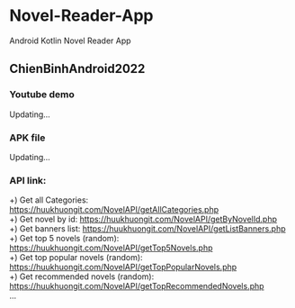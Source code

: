 # Novel-Reader-App
Android Kotlin Novel Reader App

## ChienBinhAndroid2022

### Youtube demo
Updating...

### APK file
Updating...

### API link:
+) Get all Categories: https://huukhuongit.com/NovelAPI/getAllCategories.php <br />
+) Get novel by id: https://huukhuongit.com/NovelAPI/getByNovelId.php <br />
+) Get banners list: https://huukhuongit.com/NovelAPI/getListBanners.php <br />
+) Get top 5 novels (random): https://huukhuongit.com/NovelAPI/getTop5Novels.php <br />
+) Get top popular novels (random): https://huukhuongit.com/NovelAPI/getTopPopularNovels.php <br />
+) Get recommended novels (random): https://huukhuongit.com/NovelAPI/getTopRecommendedNovels.php <br />
...
